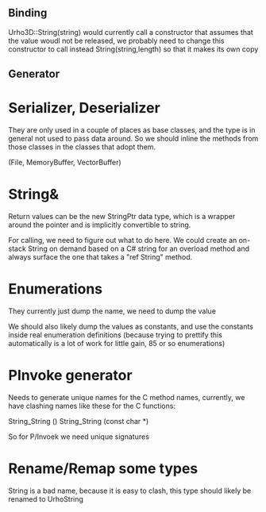 
Binding
-------
Urho3D::String(string) would currently call a constructor that assumes
that the value woudl not be released, we probably need to change this
constructor to call instead String(string,length) so that it makes
its own copy

Generator
---------

Serializer, Deserializer
========================
They are only used in a couple of places as base classes, and the type
is in general not used to pass data around.   So we should inline the
methods from those classes in the classes that adopt them.

(File, MemoryBuffer, VectorBuffer)

String&
=======

Return values can be the new StringPtr data type, which is a wrapper
around the pointer and is implicitly convertible to string.

For calling, we need to figure out what to do here.   We could create
an on-stack String on demand based on a C# string for an overload method
and always surface the one that takes a "ref String" method.

Enumerations
============

They currently just dump the name, we need to dump the value

We should also likely dump the values as constants, and use the
constants inside real enumeration definitions (because trying to
prettify this automatically is a lot of work for little gain,
85 or so enumerations)

PInvoke generator
=================

Needs to generate unique names for the C method names, currently, we
have clashing names like these for the C functions:

String_String ()
String_String (const char *)

So for P/Invoek we need unique signatures

Rename/Remap some types
=======================
String is a bad name, because it is easy to clash, this type should 
likely be renamed to UrhoString